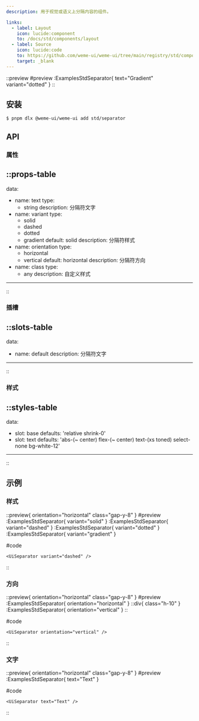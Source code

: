 ```yaml
---
description: 用于视觉或语义上分隔内容的组件。

links:
  - label: Layout
    icon: lucide:component
    to: /docs/std/components/layout
  - label: Source
    icon: lucide:code
    to: https://github.com/weme-ui/weme-ui/tree/main/registry/std/components/separator
    target: _blank
---
```


::preview
#preview
:ExamplesStdSeparator{ text="Gradient" variant="dotted" }
::

## 安装

```shell [Terminal]
$ pnpm dlx @weme-ui/weme-ui add std/separator
```

## API

### 属性

::props-table
---
data:
  - name: text
    type:
      - string
    description: 分隔符文字
  - name: variant
    type:
      - solid
      - dashed
      - dotted
      - gradient
    default: solid
    description: 分隔符样式
  - name: orientation
    type:
      - horizontal
      - vertical
    default: horizontal
    description: 分隔符方向
  - name: class
    type:
      - any
    description: 自定义样式
---
::

### 插槽

::slots-table
---
data:
  - name: default
    description: 分隔符文字
---
::

### 样式

::styles-table
---
data:
  - slot: base
    defaults: 'relative shrink-0'
  - slot: text
    defaults: 'abs-(~ center) flex-(~ center) text-(xs toned) select-none bg-white-12'
---
::

## 示例

### 样式

::preview{ orientation="horizontal" class="gap-y-8" }
#preview
:ExamplesStdSeparator{ variant="solid" }
:ExamplesStdSeparator{ variant="dashed" }
:ExamplesStdSeparator{ variant="dotted" }
:ExamplesStdSeparator{ variant="gradient" }

#code
```vue inset
<UiSeparator variant="dashed" />
```
::

### 方向

::preview{ orientation="horizontal" class="gap-y-8" }
#preview
:ExamplesStdSeparator{ orientation="horizontal" }
::div{ class="h-10" }
:ExamplesStdSeparator{ orientation="vertical" }
::

#code
```vue inset
<UiSeparator orientation="vertical" />
```
::

### 文字

::preview{ orientation="horizontal" class="gap-y-8" }
#preview
:ExamplesStdSeparator{ text="Text" }

#code
```vue inset
<UiSeparator text="Text" />
```
::
